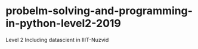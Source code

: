 # probelm-solving-and-programming-in-python-level2-2019
Level 2 Including datascient in IIIT-Nuzvid
